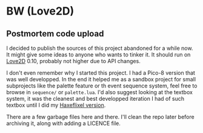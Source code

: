 # BW (Love2D)
## Postmortem code upload

I decided to publish the sources of this project abandoned for a while now. It might give some ideas
to anyone who wants to tinker it.
It should run on [Love2D][love2d] 0.10, probably not higher due to API changes.

I don't even remember why I started this project. I had a Pico-8 version that was well developped.
In the end it helped me as a sandbox project for small subprojects like the palette feature or th
event sequence system, feel free to browse in `sequence/` or `palette.lua`. I'd also suggest
looking at the textbox system, it was the cleanest and best developped iteration I had of such
textbox until I did my [Haxeflixel version][textbox].

There are a few garbage files here and there. I'll clean the repo later before archiving it, along
with adding a LICENCE file.

[love2d]: https://love2d.org/
[textbox]: https://github.com/Eiyeron/Textbox
